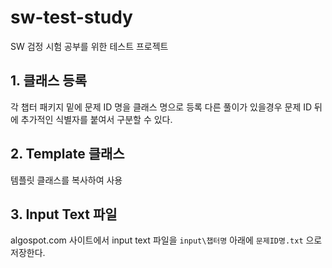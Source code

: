 # sw-test-study

SW 검정 시험 공부를 위한 테스트 프로젝트

## 1. 클래스 등록

각 챕터 패키지 밑에 문제 ID 명을 클래스 명으로 등록
다른 풀이가 있을경우 문제 ID 뒤에 추가적인 식별자를 붙여서 구분할 수 있다. 

## 2. Template 클래스 

템플릿 클래스를 복사하여 사용 

## 3. Input Text 파일

algospot.com 사이트에서 input text 파일을 `input\챕터명` 아래에 `문제ID명.txt` 으로 저장한다.
